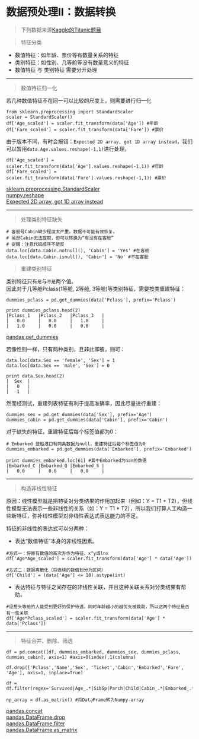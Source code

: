 # 数据预处理II：数据转换
> 下列数据来源[Kaggle的Titanic题目](https://www.kaggle.com/prkukunoor/TitanicDataset/data)

> 特征分类

- 数值特征：如年龄、票价等有数量关系的特征
- 类别特征：如性别、几等舱等没有数量意义的特征
- 数值特征 与 类别特征 需要分开处理

--------------
> 数值特征归一化

若几种数值特征不在同一可以比较的尺度上，则需要进行归一化
```
from sklearn.preprocessing import StandardScaler
scaler = StandardScaler()
df['Age_scaled'] = scaler.fit_transform(data['Age']) #年龄
df['Fare_scaled'] = scaler.fit_transform(data['Fare']) #票价
```
由于版本不同，有时会报错：`Expected 2D array, got 1D array instead`，我们可以暂用`data.Age.values.reshape(-1,1)`进行处理。
```
df['Age_scaled'] = scaler.fit_transform(data['Age'].values.reshape(-1,1)) #年龄
df['Fare_scaled'] = scaler.fit_transform(data['Fare'].values.reshape(-1,1)) #票价
```
[sklearn.preprocessing.StandardScaler](http://scikit-learn.org/stable/modules/generated/sklearn.preprocessing.StandardScaler.html)<br>
[numpy.reshape](https://docs.scipy.org/doc/numpy/reference/generated/numpy.reshape.html)<br>
[Expected 2D array, got 1D array instead](http://blog.csdn.net/llx1026/article/details/77940880)

------------------------
> 处理类别特征缺失
```
# 客舱号Cabin缺少程度太严重，数据不可能有效恢复。
# 虽然Cabin无法提取，但可以转换为“有没有在客舱”
# 提醒：注意代码顺序不能反
data.loc[data.Cabin.notnull(), 'Cabin'] = 'Yes' #在客舱
data.loc[data.Cabin.isnull(), 'Cabin'] = 'No' #不在客舱
```
> 重建类别特征

类别特征只有`是`与`不是`两个值。<br>
因此对于几等舱Pclass(1等舱, 2等舱, 3等舱)等类别特征，需要按类重建特征：
```
dummies_pclass = pd.get_dummies(data['Pclass'], prefix='Pclass')

print dummies_pclass.head(2)
|Pclass_1   |Pclass_2   |Pclass_3   |
|   0.0     |   0.0     |   1.0     |
|   1.0     |   0.0     |   0.0     |
```
[pandas.get_dummies](http://pandas.pydata.org/pandas-docs/stable/generated/pandas.get_dummies.html)

若像性别一样，只有两种类别，且非此即彼，则可：
```
data.loc[data.Sex == 'female', 'Sex'] = 1
data.loc[data.Sex == 'male', 'Sex'] = 0

print data.Sex.head(2)
|  Sex  |
|   0   |
|   1   |
```
然而经测试，重建列表特征有利于提高准确率，因此尽量进行重建：
```
dummies_sex = pd.get_dummies(data['Sex'], prefix='Age')
dummies_cabin = pd.get_dummies(data['Cabin'], prefix='Cabin')
```
对于缺失的特征，重建特征后每个标签值都为0：
```
# Embarked 登船港口有两条数据为null，重建特征后每个标签值为0
dummies_embarked = pd.get_dummies(data['Embarked'], prefix='Embarked')

print dummies_embarked.loc[61] #其中Embarked为nan的数据
|Embarked_C |Embarked_Q |Embarked_S |
|   0.0     |   0.0     |   0.0     |
```
---------------
> 构造非线性特征

原因：线性模型就是把特征对分类结果的作用加起来（例如：Y = T1 + T2），但线性模型无法表示一些非线性的关系（如：Y = T1 * T2），所以我们打算人工构造一些新特征，弥补线性模型对非线性表达式表达能力的不足。

特征的非线性的表达式可以分两种：
- 表达“数值特征”本身的非线性因素。
```
#方式一：将原有数值的高次方作为特征，x^y或lnx
df['Age*Age_scaled'] = scaler.fit_transform(data['Age'] * data['Age'])

#方式二：数据离散化（将连续的数值划分为区间）
df['Child'] = (data['Age'] <= 18).astype(int)
```
- 表达特征与特征之间存在的非线性关联，并且这种关联关系对分类结果有帮助。
```
#设想头等舱的人能受到更好的保护待遇，同时年龄越小的越优先被救助，所以这两个特征是否有一些关联
df['Age*Pclass_scaled'] = scaler.fit_transform(data['Age'] * data['Pclass'])
```
----------------------
> 特征合并、删除、筛选
```
df = pd.concat([df, dummies_embarked, dummies_sex, dummies_pclass, dummies_cabin], axis=1) #axis=0(index),1(columns)

df.drop(['Pclass','Name','Sex', 'Ticket','Cabin','Embarked','Fare', 'Age'], axis=1, inplace=True)

df = df.filter(regex='Survived|Age_.*|SibSp|Parch|Child|Cabin_.*|Embarked_.*|Sex_.*|Pclass_.*')

np_array = df.as_matrix() #将DataFrame转为Numpy-array
```
[pandas.concat](http://pandas.pydata.org/pandas-docs/stable/generated/pandas.concat.html)<br>
[pandas.DataFrame.drop](http://pandas.pydata.org/pandas-docs/stable/generated/pandas.DataFrame.drop.html)<br>
[pandas.DataFrame.filter](http://pandas.pydata.org/pandas-docs/stable/generated/pandas.DataFrame.filter.html)<br>
[pandas.DataFrame.as_matrix](http://pandas.pydata.org/pandas-docs/stable/generated/pandas.DataFrame.as_matrix.html)